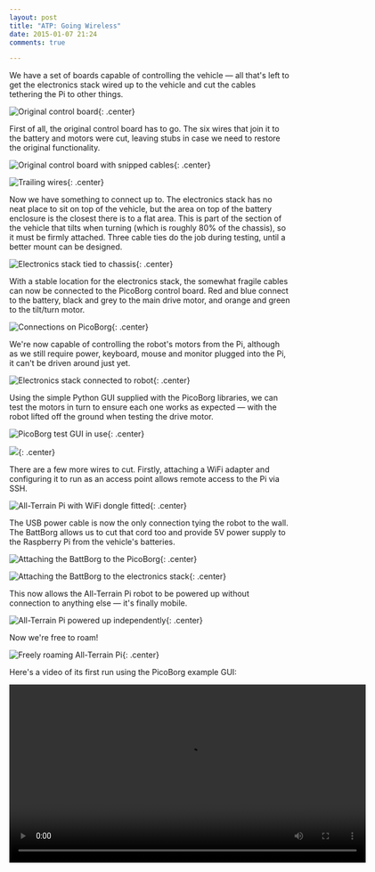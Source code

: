 ```yaml
---
layout: post
title: "ATP: Going Wireless"
date: 2015-01-07 21:24
comments: true

---
```


We have a set of boards capable of controlling the vehicle &mdash; all that's left to get the electronics stack wired up to the vehicle and cut the cables tethering the Pi to other things.

![Original control board](/hardware/atp/25.jpg){: .center}

First of all, the original control board has to go. The six wires that join it to the battery and motors were cut, leaving stubs in case we need to restore the original functionality.

![Original control board with snipped cables](/hardware/atp/26.jpg){: .center}

![Trailing wires](/hardware/atp/27.jpg){: .center}

Now we have something to connect up to.  The electronics stack has no neat place to sit on top of the vehicle, but the area on top of the battery enclosure is the closest there is to a flat area. This is part of the section of the vehicle that tilts when turning (which is roughly 80% of the chassis), so it must be firmly attached. Three cable ties do the job during testing, until a better mount can be designed.

![Electronics stack tied to chassis](/hardware/atp/28.jpg){: .center}

With a stable location for the electronics stack, the somewhat fragile cables can now be connected to the PicoBorg control board. Red and blue connect to the battery, black and grey to the main drive motor, and orange and green to the tilt/turn motor.

![Connections on PicoBorg](/hardware/atp/30.jpg){: .center}

We're now capable of controlling the robot's motors from the Pi, although as we still require power, keyboard, mouse and monitor plugged into the Pi, it can't be driven around just yet.

![Electronics stack connected to robot](/hardware/atp/31.jpg){: .center}

Using the simple Python GUI supplied with the PicoBorg libraries, we can test the motors in turn to ensure each one works as expected &mdash; with the robot lifted off the ground when testing the drive motor.

![PicoBorg test GUI in use](/hardware/atp/32.jpg){: .center}

![](/hardware/atp/33.jpg){: .center}

There are a few more wires to cut. Firstly, attaching a WiFi adapter and configuring it to run as an access point allows remote access to the Pi via SSH.

![All-Terrain Pi with WiFi dongle fitted](/hardware/atp/35.jpg){: .center}

The USB power cable is now the only connection tying the robot to the wall. The BattBorg allows us to cut that cord too and provide 5V power supply to the Raspberry Pi from the vehicle's batteries.

![Attaching the BattBorg to the PicoBorg](/hardware/atp/36.jpg){: .center}

![Attaching the BattBorg to the electronics stack](/hardware/atp/37.jpg){: .center}

This now allows the All-Terrain Pi robot to be powered up without connection to anything else &mdash; it's finally mobile.

![All-Terrain Pi powered up independently](/hardware/atp/38.jpg){: .center}

Now we're free to roam!

![Freely roaming All-Terrain Pi](/hardware/atp/39.jpg){: .center}

Here's a video of its first run using the PicoBorg example GUI:

<center><video width="640" controls><source src="https://video.ianrenton.com/atp/remotecontroltest.mp4" type="video/mp4"></video></center>

